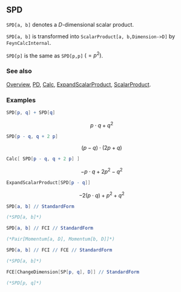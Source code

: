 ## SPD

`SPD[a, b]` denotes a $D$-dimensional scalar product.

 `SPD[a, b]` is transformed into `ScalarProduct[a, b,Dimension->D]` by `FeynCalcInternal`.

`SPD[p]` is the same as `SPD[p,p]` $(=p^2)$.

### See also

[Overview](Extra/FeynCalc.md), [PD](PD.md), [Calc](Calc.md), [ExpandScalarProduct](ExpandScalarProduct.md), [ScalarProduct](ScalarProduct.md).

### Examples

```mathematica
SPD[p, q] + SPD[q]
```

$$p\cdot q+q^2$$

```mathematica
SPD[p - q, q + 2 p]
```

$$(p-q)\cdot (2 p+q)$$

```mathematica
Calc[ SPD[p - q, q + 2 p] ]
```

$$-p\cdot q+2 p^2-q^2$$

```mathematica
ExpandScalarProduct[SPD[p - q]]
```

$$-2 (p\cdot q)+p^2+q^2$$

```mathematica
SPD[a, b] // StandardForm

(*SPD[a, b]*)
```

```mathematica
SPD[a, b] // FCI // StandardForm

(*Pair[Momentum[a, D], Momentum[b, D]]*)
```

```mathematica
SPD[a, b] // FCI // FCE // StandardForm

(*SPD[a, b]*)
```

```mathematica
FCE[ChangeDimension[SP[p, q], D]] // StandardForm

(*SPD[p, q]*)
```
